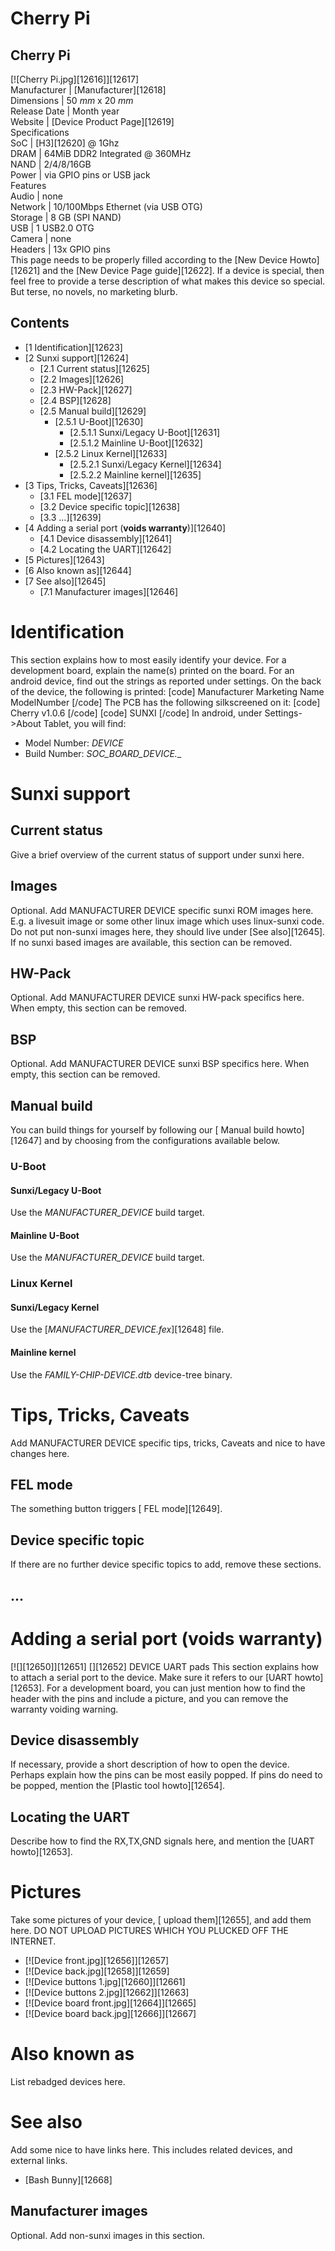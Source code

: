 # Cherry Pi
Cherry Pi  
---  
[![Cherry Pi.jpg][12616]][12617]  
Manufacturer |  [Manufacturer][12618]  
Dimensions |  50 _mm_ x 20 _mm_  
Release Date |  Month year  
Website |  [Device Product Page][12619]  
Specifications   
SoC |  [H3][12620] @ 1Ghz   
DRAM |  64MiB DDR2 Integrated @ 360MHz   
NAND |  2/4/8/16GB  
Power |  via GPIO pins or USB jack   
Features   
Audio |  none   
Network |  10/100Mbps Ethernet (via USB OTG)   
Storage |  8 GB (SPI NAND)   
USB |  1 USB2.0 OTG   
Camera |  none   
Headers |  13x GPIO pins   
This page needs to be properly filled according to the [New Device Howto][12621] and the [New Device Page guide][12622].
If a device is special, then feel free to provide a terse description of what makes this device so special. But terse, no novels, no marketing blurb.
## Contents
  * [1 Identification][12623]
  * [2 Sunxi support][12624]
    * [2.1 Current status][12625]
    * [2.2 Images][12626]
    * [2.3 HW-Pack][12627]
    * [2.4 BSP][12628]
    * [2.5 Manual build][12629]
      * [2.5.1 U-Boot][12630]
        * [2.5.1.1 Sunxi/Legacy U-Boot][12631]
        * [2.5.1.2 Mainline U-Boot][12632]
      * [2.5.2 Linux Kernel][12633]
        * [2.5.2.1 Sunxi/Legacy Kernel][12634]
        * [2.5.2.2 Mainline kernel][12635]
  * [3 Tips, Tricks, Caveats][12636]
    * [3.1 FEL mode][12637]
    * [3.2 Device specific topic][12638]
    * [3.3 ...][12639]
  * [4 Adding a serial port (**voids warranty**)][12640]
    * [4.1 Device disassembly][12641]
    * [4.2 Locating the UART][12642]
  * [5 Pictures][12643]
  * [6 Also known as][12644]
  * [7 See also][12645]
    * [7.1 Manufacturer images][12646]

# Identification
This section explains how to most easily identify your device. For a development board, explain the name(s) printed on the board. For an android device, find out the strings as reported under settings.
On the back of the device, the following is printed: 
[code] 
    Manufacturer Marketing Name
    ModelNumber
[/code]
The PCB has the following silkscreened on it: 
[code] 
    Cherry v1.0.6
[/code]
[code] 
    SUNXI
[/code]
In android, under Settings->About Tablet, you will find: 
  * Model Number: _DEVICE_
  * Build Number: _SOC_BOARD_DEVICE_*.*_

# Sunxi support
## Current status
Give a brief overview of the current status of support under sunxi here.
## Images
Optional. Add MANUFACTURER DEVICE specific sunxi ROM images here. E.g. a livesuit image or some other linux image which uses linux-sunxi code. Do not put non-sunxi images here, they should live under [See also][12645]. If no sunxi based images are available, this section can be removed.
## HW-Pack
Optional. Add MANUFACTURER DEVICE sunxi HW-pack specifics here. When empty, this section can be removed.
## BSP
Optional. Add MANUFACTURER DEVICE sunxi BSP specifics here. When empty, this section can be removed.
## Manual build
You can build things for yourself by following our [ Manual build howto][12647] and by choosing from the configurations available below. 
### U-Boot
#### Sunxi/Legacy U-Boot
Use the _MANUFACTURER_DEVICE_ build target. 
#### Mainline U-Boot
Use the _MANUFACTURER_DEVICE_ build target. 
### Linux Kernel
#### Sunxi/Legacy Kernel
Use the [_MANUFACTURER_DEVICE.fex_][12648] file. 
#### Mainline kernel
Use the _FAMILY-CHIP-DEVICE.dtb_ device-tree binary. 
# Tips, Tricks, Caveats
Add MANUFACTURER DEVICE specific tips, tricks, Caveats and nice to have changes here.
## FEL mode
The something button triggers [ FEL mode][12649]. 
## Device specific topic
If there are no further device specific topics to add, remove these sections.
## ...
# Adding a serial port (**voids warranty**)
[![][12650]][12651]
[][12652]
DEVICE UART pads
This section explains how to attach a serial port to the device. Make sure it refers to our [UART howto][12653]. For a development board, you can just mention how to find the header with the pins and include a picture, and you can remove the warranty voiding warning.
## Device disassembly
If necessary, provide a short description of how to open the device. Perhaps explain how the pins can be most easily popped. If pins do need to be popped, mention the [Plastic tool howto][12654].
## Locating the UART
Describe how to find the RX,TX,GND signals here, and mention the [UART howto][12653].
# Pictures
Take some pictures of your device, [ upload them][12655], and add them here. DO NOT UPLOAD PICTURES WHICH YOU PLUCKED OFF THE INTERNET.
  * [![Device front.jpg][12656]][12657]
  * [![Device back.jpg][12658]][12659]
  * [![Device buttons 1.jpg][12660]][12661]
  * [![Device buttons 2.jpg][12662]][12663]
  * [![Device board front.jpg][12664]][12665]
  * [![Device board back.jpg][12666]][12667]

# Also known as
List rebadged devices here.
# See also
Add some nice to have links here. This includes related devices, and external links.
  * [Bash Bunny][12668]

## Manufacturer images
Optional. Add non-sunxi images in this section.
